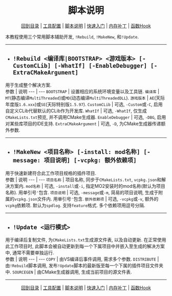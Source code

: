 <h1 align="center">脚本说明</h1>
<p align="center"><a href="/docs/README.md">回到目录</a> | <a href="/docs/setup/Setup.md">工具配置</a> | <a href="/docs/setup/Script.md">脚本说明</a> | <a href="/docs/setup/QuickStart.md">快速入门</a> | <a href="/docs/tounknown/MemPatch.md">内存补丁</a> | <a href="/docs/tounknown/FuncHook.md">函数Hook</a></p>

本教程使用三个常用脚本辅助开发, `!Rebuild`, `!MakeNew`, 和`!Update`.  

---
+ ## `!Rebuild <编译库|BOOTSTRAP> <游戏版本> [-CustomCLib] [-WhatIf] [-EnableDebugger] [-ExtraCMakeArgument]`
用于生成整个解决方案.  
参数 | 说明
--- | ---
`BOOTSTRAP` | 设置相应的系统环境变量以及工具链.
`编译库` | `MT`(静态编译`MultiThreaded`)或`MD`(动态编译`MultiThreadedDLL`).
`游戏版本` | `AE`(天际年度版`1.6.xxx`)或`SE`(天际特别版`1.5.97`).
`CustomCLib` | 可选, `-Custom`或`-C`, 启用自定义CLib代替默认的CLib作为开发库.
`WhatIf` | 可选, `-WhatIf`, 仅生成`CMakeLists.txt`预览, 并不调用CMake生成器.
`EnableDebugger` | 可选, `-DBG`, 启用对某些库项目的IDE支持.
`ExtraCMakeArgument` | 可选, `-D`, 为CMake生成器传递额外参数.

---
+ ## `!MakeNew <项目名称> [-install: mod名称] [-message: 项目说明] [-vcpkg: 额外依赖项]`  
用于快速新建符合此工作项目规格的插件项目.  
参数 | 说明
--- | ---
`项目名称` | 项目名称, 同步于`CMakeLists.txt`, `vcpkg.json`和解决方案内.
`mod名称` | 可选, `-install`或`-i`, 指定MO2安装时的mod名称(默认为项目名称). 用单引号`'`包含.
`项目说明` | 可选, `-message`或`-m`, 简易的项目说明, 生成于附属的`vcpkg.json`文件内. 用单引号`'`包含.
`额外依赖项` | 可选, `-vcpkg`或`-v`, 额外的`vcpkg`依赖项. 默认为`spdlog`. 支持`feature`格式. 多个依赖项用逗号分隔. 

---
+ ## `!Update <运行模式>`  
用于编译后复制文件, 为`CMakeLists.txt`生成源文件表, 以及自动更新. 在正常使用此工作项目时, 此脚本会被自动更新到每一个下属项目中并嵌入至生成的解决方案中, 通常不需要单独运行.  
参数 | 说明
--- | ---
`COPY` | 由VS编译后事件调用, 需求多个参数. 
`DISTRIBUTE` | 由`!Rebuild`脚本调用, 发布`!Update`脚本的最新版至每一个下属的插件项目文件夹中.
`SOURCEGEN` | 由CMake生成器调用, 生成当前项目的源文件表.  

---
<p align="center"><a href="/docs/README.md">回到目录</a> | <a href="/docs/setup/Setup.md">工具配置</a> | <a href="/docs/setup/Script.md">脚本说明</a> | <a href="/docs/setup/QuickStart.md">快速入门</a> | <a href="/docs/tounknown/MemPatch.md">内存补丁</a> | <a href="/docs/tounknown/FuncHook.md">函数Hook</a></p>
